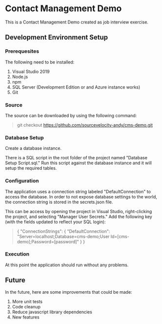 ﻿# Contact Management Demo

This is a Contact Management Demo created as job interview exercise.

## Development Environment Setup

### Prerequesites

The following need to be installed:
1. Visual Studio 2019
2. Node.js
3. npm
4. SQL Server (Development Edition or and Azure instance works)
5. Git

### Source

The source can be downloaded by using the following command:

> git checkout https://github.com/sourcevelocity-andy/cms-demo.git

### Database Setup

Create a database instance.

There is a SQL script in the root folder of the project named "Database Setup Script.sql." Run this script against the database instance and it will setup the required tables.

### Configuration

The application uses a connection string labeled "DefaultConnection" to access the database. In order to not expose database settings to the world, the connection string is stored in the secrets.json file.

This can be access by opening the project in Visual Studio, right-clicking the project, and selecting "Manager User Secrets." Add the following key (with the fields updated to reflect your SQL login):

> {
> 	"ConnectionStrings": {
> 		"DefaultConnection": "Server=localhost;Database=cms-demo;User Id=[cms-demo];Password=[password]"
> 	}
> }

### Execution

At this point the application should run without any problems.

## Future

In the future, here are some improvements that could be made:

1. More unit tests
2. Code cleanup
3. Reduce javascript library dependencies
4. New features

